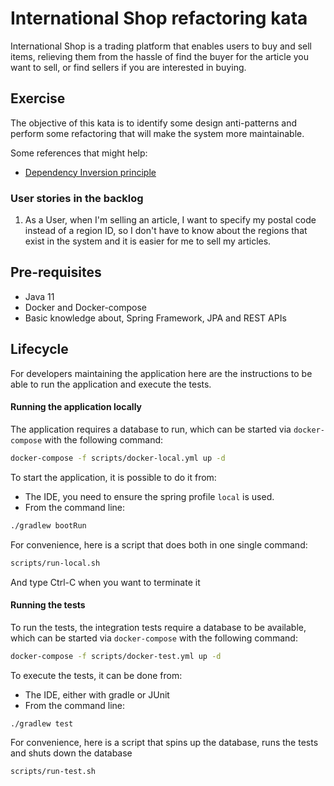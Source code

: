 # International Shop refactoring kata

International Shop is a trading platform that enables users to buy and sell items, relieving them from the hassle
of find the buyer for the article you want to sell, or find sellers if you are interested in buying.

## Exercise

The objective of this kata is to identify some design anti-patterns and perform some refactoring that will make the system more maintainable.

Some references that might help:
 - [Dependency Inversion principle](https://en.wikipedia.org/wiki/Dependency_inversion_principle)


### User stories in the backlog

1. As a User, when I'm selling an article, I want to specify my postal code instead of a region ID, so I don't have to 
know about the regions that exist in the system and it is easier for me to sell my articles.


## Pre-requisites

* Java 11
* Docker and Docker-compose
* Basic knowledge about, Spring Framework, JPA and REST APIs

## Lifecycle

For developers maintaining the application here are the instructions to be able to run the application and execute the tests.

#### Running the application locally

The application requires a database to run, which can be started via `docker-compose` with the following command: 
```bash
docker-compose -f scripts/docker-local.yml up -d
```

To start the application, it is possible to do it from: 
* The IDE, you need to ensure the spring profile `local` is used.
* From the command line: 
```bash
./gradlew bootRun
```

For convenience, here is a script that does both in one single command: 
```bash
scripts/run-local.sh
```
And type Ctrl-C when you want to terminate it

#### Running the tests

To run the tests, the integration tests require a database to be available, which can be started via `docker-compose` with the following command:
```bash
docker-compose -f scripts/docker-test.yml up -d
```

To execute the tests, it can be done from:
* The IDE, either with gradle or JUnit
* From the command line:
```bash
./gradlew test
```

For convenience, here is a script that spins up the database, runs the tests and shuts down the database
```bash
scripts/run-test.sh
```
